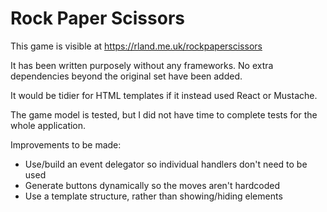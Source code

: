 # Rock Paper Scissors

This game is visible at https://rland.me.uk/rockpaperscissors

It has been written purposely without any frameworks.
No extra dependencies beyond the original set have been added.

It would be tidier for HTML templates if it instead used React or Mustache.

The game model is tested, but I did not have time to complete tests
for the whole application.

Improvements to be made:
* Use/build an event delegator so individual handlers don't need to be used
* Generate buttons dynamically so the moves aren't hardcoded
* Use a template structure, rather than showing/hiding elements

